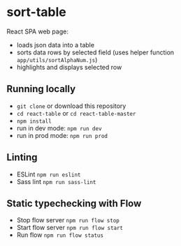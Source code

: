 # sort-table

React SPA web page:
- loads json data into a table
- sorts data rows by selected field (uses helper function `app/utils/sortAlphaNum.js`)
- highlights and displays selected row


## Running locally

- `git clone` or download this repository
- `cd react-table` or `cd react-table-master`
- `npm install`
- run in dev mode: `npm run dev`
- run in prod mode: `npm run prod`


## Linting

- ESLint `npm run eslint`
- Sass lint `npm run sass-lint`


## Static typechecking with Flow

- Stop flow server `npm run flow stop`
- Start flow server `npm run flow start`
- Run flow `npm run flow status`